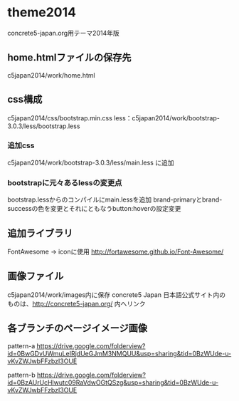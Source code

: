 theme2014
=========

concrete5-japan.org用テーマ2014年版

## home.htmlファイルの保存先
c5japan2014/work/home.html

## css構成
c5japan2014/css/bootstrap.min.css
less：c5japan2014/work/bootstrap-3.0.3/less/bootstrap.less

### 追加css
c5japan2014/work/bootstrap-3.0.3/less/main.less に追加

### bootstrapに元々あるlessの変更点
bootstrap.lessからのコンパイルにmain.lessを追加
brand-primaryとbrand-successの色を変更とそれにともなうbutton:hoverの設定変更

## 追加ライブラリ
FontAwesome → iconに使用
http://fortawesome.github.io/Font-Awesome/

## 画像ファイル
c5japan2014/work/images内に保存
concrete5 Japan 日本語公式サイト内のものは、http://concrete5-japan.org/ 内へリンク

## 各ブランチのページイメージ画像
pattern-a 
https://drive.google.com/folderview?id=0BwGDvUWmuLeIRjdUeGJmM3NMQUU&usp=sharing&tid=0BzWUde-u-vKvZWJwbFFzbzI3OUE

pattern-b 
https://drive.google.com/folderview?id=0BzAUrUcHlwutc09RaVdwOGtQSzg&usp=sharing&tid=0BzWUde-u-vKvZWJwbFFzbzI3OUE
